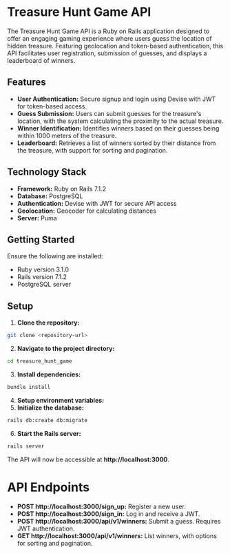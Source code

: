 # Treasure Hunt Game API

The Treasure Hunt Game API is a Ruby on Rails application designed to offer an engaging gaming experience where users guess the location of hidden treasure. Featuring geolocation and token-based authentication, this API facilitates user registration, submission of guesses, and displays a leaderboard of winners.

## Features

- **User Authentication:** Secure signup and login using Devise with JWT for token-based access.
- **Guess Submission:** Users can submit guesses for the treasure's location, with the system calculating the proximity to the actual treasure.
- **Winner Identification:** Identifies winners based on their guesses being within 1000 meters of the treasure.
- **Leaderboard:** Retrieves a list of winners sorted by their distance from the treasure, with support for sorting and pagination.

## Technology Stack

- **Framework:** Ruby on Rails 7.1.2
- **Database:** PostgreSQL
- **Authentication:** Devise with JWT for secure API access
- **Geolocation:** Geocoder for calculating distances
- **Server:** Puma

## Getting Started

Ensure the following are installed:

- Ruby version 3.1.0
- Rails version 7.1.2
- PostgreSQL server

## Setup

1. **Clone the repository:**

```bash
git clone <repository-url>
```

2. **Navigate to the project directory:**

```bash
cd treasure_hunt_game
```

3. **Install dependencies:**

```bash
bundle install
```

4. **Setup environment variables:**
5. **Initialize the database:**

```bash
rails db:create db:migrate
```

6. **Start the Rails server:**

```bash
rails server
```

The API will now be accessible at **http://localhost:3000**.

# API Endpoints

- **POST http://localhost:3000/sign_up:** Register a new user.
- **POST http://localhost:3000/sign_in:** Log in and receive a JWT.
- **POST http://localhost:3000/api/v1/winners:** Submit a guess. Requires JWT authentication.
- **GET http://localhost:3000/api/v1/winners:** List winners, with options for sorting and pagination.
